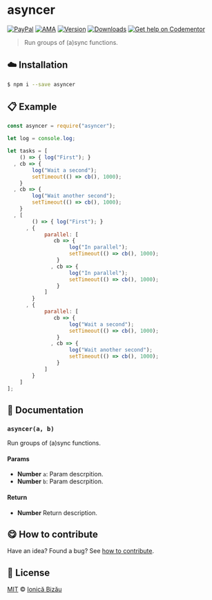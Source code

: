 
# asyncer

 [![PayPal](https://img.shields.io/badge/%24-paypal-f39c12.svg)][paypal-donations] [![AMA](https://img.shields.io/badge/ask%20me-anything-1abc9c.svg)](https://github.com/IonicaBizau/ama) [![Version](https://img.shields.io/npm/v/asyncer.svg)](https://www.npmjs.com/package/asyncer) [![Downloads](https://img.shields.io/npm/dt/asyncer.svg)](https://www.npmjs.com/package/asyncer) [![Get help on Codementor](https://cdn.codementor.io/badges/get_help_github.svg)](https://www.codementor.io/johnnyb?utm_source=github&utm_medium=button&utm_term=johnnyb&utm_campaign=github)

> Run groups of (a)sync functions.

## :cloud: Installation

```sh
$ npm i --save asyncer
```


## :clipboard: Example



```js
const asyncer = require("asyncer");

let log = console.log;

let tasks = [
    () => { log("First"); }
  , cb => {
        log("Wait a second");
        setTimeout(() => cb(), 1000);
    }
  , cb => {
        log("Wait another second");
        setTimeout(() => cb(), 1000);
    }
  , [
        () => { log("First"); }
      , {
            parallel: [
               cb => {
                    log("In parallel");
                    setTimeout(() => cb(), 1000);
                }
              , cb => {
                    log("In parallel");
                    setTimeout(() => cb(), 1000);
                }
            ]
        }
      , {
            parallel: [
               cb => {
                    log("Wait a second");
                    setTimeout(() => cb(), 1000);
                }
              , cb => {
                    log("Wait another second");
                    setTimeout(() => cb(), 1000);
                }
            ]
        }
    ]
];
```

## :memo: Documentation


### `asyncer(a, b)`
Run groups of (a)sync functions.

#### Params
- **Number** `a`: Param descrpition.
- **Number** `b`: Param descrpition.

#### Return
- **Number** Return description.



## :yum: How to contribute
Have an idea? Found a bug? See [how to contribute][contributing].


## :scroll: License

[MIT][license] © [Ionică Bizău][website]

[paypal-donations]: https://www.paypal.com/cgi-bin/webscr?cmd=_s-xclick&hosted_button_id=RVXDDLKKLQRJW
[donate-now]: http://i.imgur.com/6cMbHOC.png

[license]: http://showalicense.com/?fullname=Ionic%C4%83%20Biz%C4%83u%20%3Cbizauionica%40gmail.com%3E%20(http%3A%2F%2Fionicabizau.net)&year=2016#license-mit
[website]: http://ionicabizau.net
[contributing]: /CONTRIBUTING.md
[docs]: /DOCUMENTATION.md

